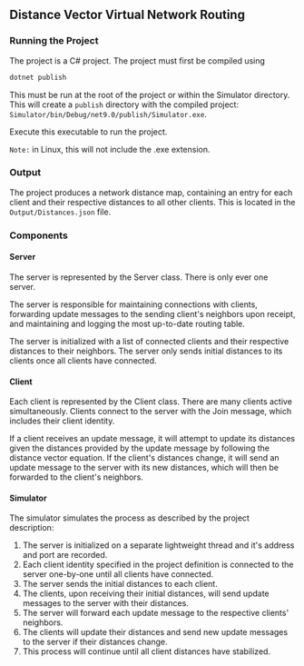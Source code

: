 ## Distance Vector Virtual Network Routing

### Running the Project

The project is a C# project. The project must first be compiled using

```bash
dotnet publish
```

This must be run at the root of the project or within the Simulator directory.
This will create a `publish` directory with the compiled project: `Simulator/bin/Debug/net9.0/publish/Simulator.exe`.

Execute this executable to run the project.

`Note:` in Linux, this will not include the .exe extension.

### Output

The project produces a network distance map, containing an entry for each client and their respective distances to all other clients. This is located in the `Output/Distances.json` file.

### Components

#### Server

The server is represented by the Server class. There is only ever one server.

The server is responsible for maintaining connections with clients,
forwarding update messages to the sending client's neighbors upon receipt,
and maintaining and logging the most up-to-date routing table.

The server is initialized with a list of connected clients and their respective distances to their neighbors.
The server only sends initial distances to its clients once all clients have connected.

#### Client

Each client is represented by the Client class. There are many clients active simultaneously.
Clients connect to the server with the Join message, which includes their client identity.

If a client receives an update message, it will attempt to update its distances
given the distances provided by the update message by following the distance vector equation.
If the client's distances change, it will send an update message to the server with its new distances,
which will then be forwarded to the client's neighbors.

#### Simulator

The simulator simulates the process as described by the project description:

1. The server is initialized on a separate lightweight thread and it's address and port are recorded.
2. Each client identity specified in the project definition is connected to the server one-by-one until all clients have connected.
3. The server sends the initial distances to each client.
4. The clients, upon receiving their initial distances, will send update messages to the server with their distances.
5. The server will forward each update message to the respective clients' neighbors.
6. The clients will update their distances and send new update messages to the server if their distances change.
7. This process will continue until all client distances have stabilized.
